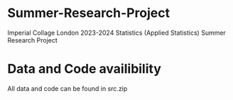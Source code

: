 # Summer-Research-Project
Imperial Collage London 2023-2024 Statistics (Applied Statistics) Summer Research Project

# Data and Code availibility
All data and code can be found in src.zip
